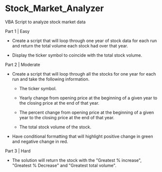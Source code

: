 # Stock_Market_Analyzer
VBA Script to analyze stock market data

Part 1 | Easy

* Create a script that will loop through one year of stock data for each run and return the total volume each stock had over that year.

* Display the ticker symbol to coincide with the total stock volume.

Part 2 | Moderate

* Create a script that will loop through all the stocks for one year for each run and take the following information.

  * The ticker symbol.

  * Yearly change from opening price at the beginning of a given year to the closing price at the end of that year.

  * The percent change from opening price at the beginning of a given year to the closing price at the end of that year.

  * The total stock volume of the stock.

* Have conditional formatting that will highlight positive change in green and negative change in red.

Part 3 | Hard

* The solution will return the stock with the "Greatest % increase", "Greatest % Decrease" and "Greatest total volume".
